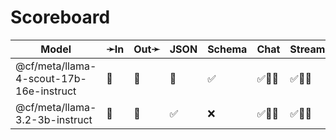# Scoreboard

| Model                                   | ➛In   | Out➛   | JSON | Schema | Chat   | Stream | Tool | Batch | Seed | File | Cite | Think | Probs | Limits |
| --------------------------------------- | ----- | ------ | ---- | ------ | ------ | ------ | ---- | ----- | ---- | ---- | ---- | ----- | ----- | ------ |
| @cf/meta/llama-4-scout-17b-16e-instruct | 💬    | 💬     | 🤪   | ✅     | ✅🚩🤪 | ✅🚩🤪 | 💨   | ❌    | ✅   | ❌   | ❌   | ❌    | ❌    | ❌     |
| @cf/meta/llama-3.2-3b-instruct          | 💬    | 💬     | ✅   | ❌     | ✅🚩🤪 | ✅🚩🤪 | 💨   | ❌    | ✅   | ❌   | ❌   | ❌    | ❌    | ❌     |
